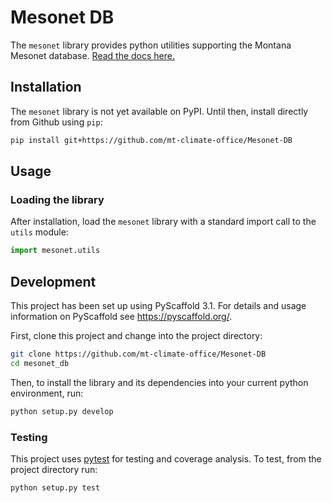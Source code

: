 # Mesonet DB
The `mesonet` library provides python utilities supporting the Montana Mesonet database. [Read the docs here.](https://mt-climate-office.github.io/mesonet_db/)

## Installation
The `mesonet` library is not yet available on PyPI. Until then, install directly from Github using `pip`:

```bash
pip install git+https://github.com/mt-climate-office/Mesonet-DB
```

## Usage

### Loading the library
After installation, load the `mesonet` library with a standard import call to the `utils` module:

```python
import mesonet.utils
```

## Development
This project has been set up using PyScaffold 3.1. For details and usage
information on PyScaffold see https://pyscaffold.org/.

First, clone this project and change into the project directory:

``` bash
git clone https://github.com/mt-climate-office/Mesonet-DB
cd mesonet_db
```

Then, to install the library and its dependencies into your current python environment, run:

```bash
python setup.py develop
```

### Testing
This project uses [pytest](https://docs.pytest.org/en/latest/) for testing and coverage analysis.
To test, from the project directory run:

```bash
python setup.py test
```


<!--
### Documentation
This project uses [`pdoc`](https://github.com/mitmproxy/pdoc) to auto-generate documentation from docstrings in the code. Documentation was generated using this command in the terminal:
```bash
pdoc --html --html-dir docs --overwrite ./src/zentra/api.py
mv -i docs/api.m.html docs/index.html
```
-->
